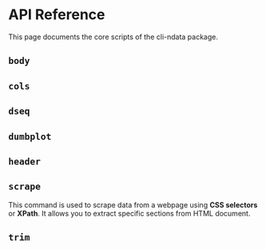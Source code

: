 # API Reference

This page documents the core scripts of the cli-ndata package.

## `body`

## `cols`

## `dseq`

## `dumbplot`

## `header`

## `scrape`

This command is used to scrape data from a webpage using **CSS selectors** or **XPath**. It allows you to extract specific sections from HTML document.



## `trim`